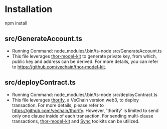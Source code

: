 # Installation

npm install


## src/GenerateAccount.ts 
* Running Command: node_modules/.bin/ts-node src/GenerateAccount.ts
* This file leverages [thor-model-kit](https://github.com/vechain/thor-model-kit) to generate private key, from which, public key and address can be derived. For more details, you can refer to https://github.com/vechain/thor-model-kit.

## src/deployContract.ts
* Running Command: node_modules/.bin/ts-node src/deployContract.ts
* This file leverages [thorify](https://github.com/vechain/thorify), a VeChain version web3, to deploy transaction. For more details, please refer to https://github.com/vechain/thorify. However, 'thorify' is limited to send only one clause inside of each transaction. For sending multi-clause transactions, [thor-model-kit](https://github.com/vechain/thor-model-kit) and [Sync](https://github.com/vechain/thor-sync/releases) toolkits can be utilized. 


